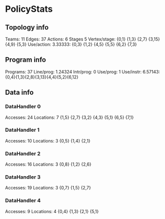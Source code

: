 # PolicyStats
## Topology info
Teams:		11
Edges:		37
Actions:	6
Stages		5
Vertex/stage:	{0,1} {1,3} {2,7} {3,15} {4,9} {5,3} 
Use/action:	3.33333: {0,3} {1,2} {4,5} {5,5} {6,2} {7,3} 

## Program info
Programs:	37
Line/prog:	1.24324
Intr/prog:	0
Use/prog:	1
Use/instr:	6.57143: {0,4}{1,3}{2,8}{3,13}{4,4}{5,2}{6,12}

## Data info

### DataHandler 0
Accesses:	24
Locations:	7
{1,5} {2,7} {3,2} {4,3} {5,1} {6,5} {7,1} 

### DataHandler 1
Accesses:	10
Locations:	3
{0,5} {1,4} {2,1} 

### DataHandler 2
Accesses:	16
Locations:	3
{0,8} {1,2} {2,6} 

### DataHandler 3
Accesses:	19
Locations:	3
{0,7} {1,5} {2,7} 

### DataHandler 4
Accesses:	9
Locations:	4
{0,4} {1,3} {2,1} {5,1} 